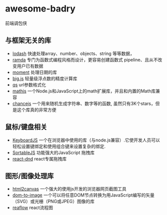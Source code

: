 # awesome-badry

前端调包侠

## 与框架无关的库

- [lodash](https://www.lodashjs.com/#_removearray-predicate_identity) 快速处理array、number、objects、string 等等数据，
- [ramda](https://github.com/ramda/ramda) 专门为函数式编程风格而设计，更容易创建函数式 pipeline、且从不改变用户已有数据
- [moment](https://github.com/moment/moment) 处理日期的库
- [big.js](https://github.com/MikeMcl/big.js) 轻量级浮点数的精度计算库
- [qs](https://github.com/ljharb/qs) url参数格式化
- [mathjs](https://github.com/josdejong/mathjs) 一个Node.js和JavaScript上的math扩展库，并且和内置的Math库兼容
- [chancejs](https://github.com/chancejs/chancejs) 一个用来随机生成字符串、数字等的函数, 虽然只有3K个stars，但是这个库真的非常方便

## 鼠标/键盘相关

- [KeyboardJS](https://github.com/RobertWHurst/KeyboardJS) 一个在浏览器中使用的库（与node.js兼容）.它使开发人员可以轻松设置键绑定和使用组合键来设置复杂的绑定.
- [SortableJS](https://github.com/SortableJS/Sortable) 功能强大的JavaScript 拖拽库
- [react-dnd](https://github.com/react-dnd/react-dnd) react专属拖拽库

## 图形/图像处理库

- [html2canvas](https://github.com/niklasvh/html2canvas) 一个强大的使用js开发的浏览器网页截图工具
- [dom-to-image](https://github.com/search?q=dom-to-image) 一个可以将任意DOM节点转换为用JavaScript编写的矢量（SVG）或光栅（PNG或JPEG）图像的库
- [reaflow](https://github.com/reaviz/reaflow) react流程图
